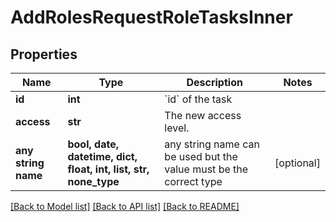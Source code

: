 # AddRolesRequestRoleTasksInner


## Properties
Name | Type | Description | Notes
------------ | ------------- | ------------- | -------------
**id** | **int** | &#x60;id&#x60; of the task | 
**access** | **str** | The new access level. | 
**any string name** | **bool, date, datetime, dict, float, int, list, str, none_type** | any string name can be used but the value must be the correct type | [optional]

[[Back to Model list]](../README.md#documentation-for-models) [[Back to API list]](../README.md#documentation-for-api-endpoints) [[Back to README]](../README.md)


